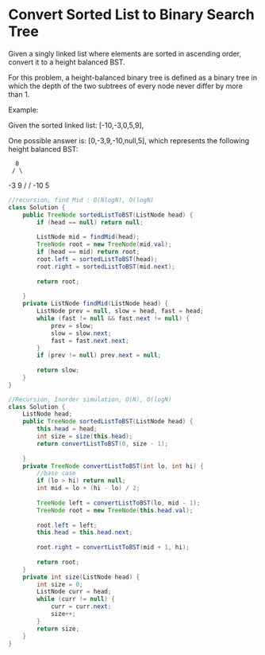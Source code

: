 # Convert Sorted List to Binary Search Tree
Given a singly linked list where elements are sorted in ascending order, convert it to a height balanced BST.

For this problem, a height-balanced binary tree is defined as a binary tree in which the depth of the two subtrees of every node never differ by more than 1.

Example:

Given the sorted linked list: [-10,-3,0,5,9],

One possible answer is: [0,-3,9,-10,null,5], which represents the following height balanced BST:

      0
     / \
   -3   9
   /   /
 -10  5

```java
//recursion, find Mid : O(NlogN), O(logN)
class Solution {
    public TreeNode sortedListToBST(ListNode head) {
        if (head == null) return null;
        
        ListNode mid = findMid(head);
        TreeNode root = new TreeNode(mid.val);
        if (head == mid) return root;
        root.left = sortedListToBST(head);
        root.right = sortedListToBST(mid.next);
        
        return root;
        
    }
    private ListNode findMid(ListNode head) {
        ListNode prev = null, slow = head, fast = head;
        while (fast != null && fast.next != null) {
            prev = slow;
            slow = slow.next;
            fast = fast.next.next;
        }
        if (prev != null) prev.next = null;
        
        return slow;
    }
}

//Recursion, Inorder simulation, O(N), O(logN)
class Solution {
    ListNode head;
    public TreeNode sortedListToBST(ListNode head) {
        this.head = head;
        int size = size(this.head);
        return convertListToBST(0, size - 1);
        
    }
    private TreeNode convertListToBST(int lo, int hi) {
        //base case
        if (lo > hi) return null;
        int mid = lo + (hi - lo) / 2;
        
        TreeNode left = convertListToBST(lo, mid - 1);
        TreeNode root = new TreeNode(this.head.val);
        
        root.left = left;
        this.head = this.head.next;
        
        root.right = convertListToBST(mid + 1, hi);
        
        return root;
    }
    private int size(ListNode head) {
        int size = 0;
        ListNode curr = head;
        while (curr != null) {
            curr = curr.next;
            size++;
        }
        return size;
    }
}
```